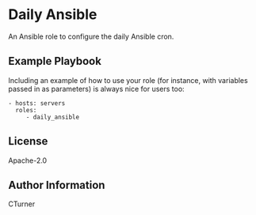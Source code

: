 Daily Ansible
=========

An Ansible role to configure the daily Ansible cron.

Example Playbook
----------------

Including an example of how to use your role (for instance, with variables passed in as parameters) is always nice for users too:

    - hosts: servers
      roles:
         - daily_ansible

License
-------

Apache-2.0

Author Information
------------------

CTurner

